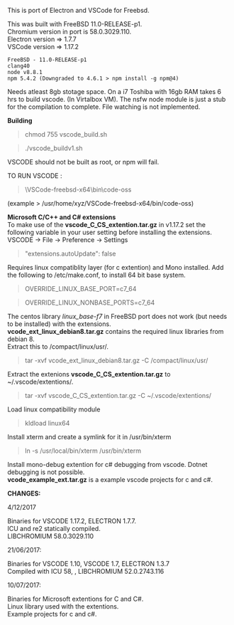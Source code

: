 This is port of Electron and VSCode for Freebsd.

This was built with FreeBSD 11.0-RELEASE-p1.  
    Chromium version in port is 58.0.3029.110.  
    Electron version => 1.7.7  
    VSCode version => 1.17.2  

    FreeBSD - 11.0-RELEASE-p1  
	clang40  
	node v8.8.1
	npm 5.4.2 (Downgraded to 4.6.1 > npm install -g npm@4)

Needs atleast 8gb stotage space. On a i7 Toshiba with 16gb RAM takes 6 hrs to build vscode. (In Virtalbox VM). The nsfw node module is just a stub for the compilation to complete. File watching is not implemented. 

**Building**
>chmod 755 vscode_build.sh

>./vscode_buildv1.sh

VSCODE should not be built as root, or npm will fail.


TO RUN VSCODE :
> \VSCode-freebsd-x64\bin\code-oss 

(example > /usr/home/xyz/VSCode-freebsd-x64/bin/code-oss)


**Microsoft C/C++ and C# extensions**  
To make use of the **vscode_C_CS_extention.tar.gz** in v1.17.2 set the following variable in your user setting before installing the extensions.  
VSCODE -> File -> Preference -> Settings
>"extensions.autoUpdate": false

Requires  linux compatiblity layer (for c extention) and Mono installed. 
Add the following to /etc/make.conf, to install 64 bit base system.
>OVERRIDE_LINUX_BASE_PORT=c7_64

>OVERRIDE_LINUX_NONBASE_PORTS=c7_64

The centos library *linux_base-f7* in FreeBSD port does not work (but needs to be installed) with the extensions.  
**vcode_ext_linux_debian8.tar.gz** contains the required linux libraries from debian 8.    
Extract this to /compact/linux/usr/.  
>tar -xvf vcode_ext_linux_debian8.tar.gz -C /compact/linux/usr/

Extract the extenions **vscode_C_CS_extention.tar.gz** to ~/.vscode/extentions/.   
>tar -xvf vscode_C_CS_extention.tar.gz -C ~/.vscode/extentions/  

Load linux compatibility module
> kldload linux64

Install xterm and create a symlink for it in /usr/bin/xterm
> ln -s /usr/local/bin/xterm /usr/bin/xterm 

Install mono-debug extention for c# debugging from vscode. Dotnet debugging is not possible.  
**vcode_example_ext.tar.gz** is a example vscode projects for c and c#.

**CHANGES:**

4/12/2017

Binaries for VSCODE 1.17.2, ELECTRON 1.7.7.  
ICU and re2 statically compiled.   
LIBCHROMIUM 58.0.3029.110

21/06/2017:

Binaries for VSCODE 1.10, VSCODE 1.7, ELECTRON 1.3.7  
Compiled with ICU 58, , LIBCHROMIUM 52.0.2743.116

10/07/2017:

Binaries for Microsoft extentions for C and C#.  
Linux library used with the extentions.  
Example projects for c and c#.
